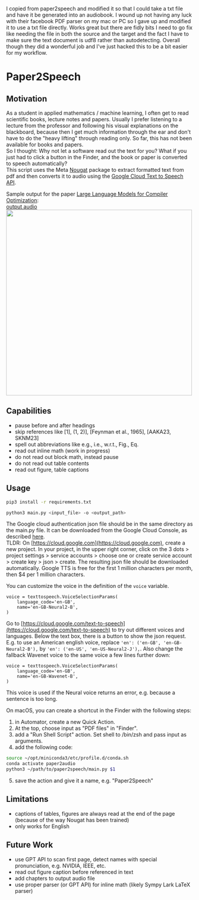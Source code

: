 I copied from paper2speech and modified it so that I could take a txt file and have it be generated into an audiobook. I wound up not having any luck with their facebook PDF parser on my mac or PC so I gave up and modified it to use a txt file directly. Works great but there are fidly bits I need to go fix like needing the file in both the source and the target and the fact I have to make sure the text document is udf8 rather than autodetecting. Overall though they did a wonderful job and I've just hacked this to be a bit easier for my workflow. 

# Paper2Speech

## Motivation
As a student in applied mathematics / machine learning, I often get to read scientific books, lecture notes and papers.
Usually I prefer listening to a lecture from the professor and following his visual explanations on the blackboard, because then I get much information through the ear and don't have to do the "heavy lifting" through reading only.
So far, this has not been available for books and papers.  
So I thought: Why not let a software read out the text for you?
What if you just had to click a button in the Finder, and the book or paper is converted to speech automatically?  
This script uses the Meta [Nougat](https://facebookresearch.github.io/nougat/) package to extract formatted text from pdf and then converts it to audio using the [Google Cloud Text to Speech API](https://cloud.google.com/text-to-speech?hl=de).

Sample output for the paper [Large Language Models for Compiler Optimization](https://arxiv.org/abs/2309.07062):  
[output audio](https://github.com/kaieberl/paper2speech/blob/main/Large%20Language%20Models%20for%20Compiler%20Optimization.mp4)  
<img src="https://github.com/kaieberl/paper2speech/blob/main/Large%20Language%20Models%20for%20Compiler%20Optimization.jpg" width="500">

## Capabilities
- pause before and after headings
- skip references like \[1\], \(1, 2)], \[Feynman et al., 1965\], \[AAKA23, SKNM23\]
- spell out abbreviations like e.g., i.e., w.r.t., Fig., Eq.
- read out inline math (work in progress)
- do not read out block math, instead pause
- do not read out table contents
- read out figure, table captions

## Usage
```bash
pip3 install -r requirements.txt
```
```bash
python3 main.py <input_file> -o <output_path>
```

The Google cloud authentication json file should be in the same directory as the main.py file. It can be downloaded from the Google Cloud Console, as described [here](https://cloud.google.com/api-keys/docs/create-manage-api-keys).  
TLDR: On [https://cloud.google.com](https://cloud.google.com), create a new project. In your project, in the upper right corner, click on the 3 dots > project settings > service accounts > choose one or create service account > create key > json > create.
The resulting json file should be downloaded automatically.
Google TTS is free for the first 1 million characters per month, then $4 per 1 million characters.

You can customize the voice in the definition of the `voice` variable.
```python3
voice = texttospeech.VoiceSelectionParams(
    language_code='en-GB',
    name='en-GB-Neural2-B',
)
```
Go to [https://cloud.google.com/text-to-speech](https://cloud.google.com/text-to-speech) to try out different voices and languages. Below the text box, there is a button to show the json request.
E.g. to use an American english voice, replace `'en': ('en-GB', 'en-GB-Neural2-B'),` by `'en': ('en-US', 'en-US-Neural2-J'),`.
Also change the fallback Wavenet voice to the same voice a few lines further down:
```python3
voice = texttospeech.VoiceSelectionParams(
    language_code='en-GB',
    name='en-GB-Wavenet-B',
)
```
This voice is used if the Neural voice returns an error, e.g. because a sentence is too long.

On macOS, you can create a shortcut in the Finder with the following steps:
1. in Automator, create a new Quick Action. 
2. At the top, choose input as "PDF files" in "Finder". 
3. add a "Run Shell Script" action. Set shell to /bin/zsh and pass input as arguments. 
4. add the following code:
```bash
source ~/opt/miniconda3/etc/profile.d/conda.sh
conda activate paper2audio
python3 ~/path/to/paper2speech/main.py $1
```
5. save the action and give it a name, e.g. "Paper2Speech"

## Limitations
- captions of tables, figures are always read at the end of the page (because of the way Nougat has been trained)
- only works for English

## Future Work
- use GPT API to scan first page, detect names with special pronunciation, e.g. NVIDIA, IEEE, etc.
- read out figure caption before referenced in text
- add chapters to output audio file
- use proper parser (or GPT API) for inline math (likely Sympy Lark LaTeX parser)
